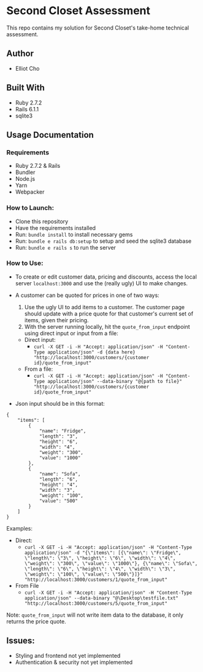 # Second Closet Assessment

This repo contains my solution for Second Closet's take-home technical assessment.

## Author

* Elliot Cho

## Built With

* Ruby 2.7.2
* Rails 6.1.1
* sqlite3

## Usage Documentation

### Requirements
* Ruby 2.7.2 & Rails
* Bundler
* Node.js
* Yarn
* Webpacker

### How to Launch:
* Clone this repository
* Have the requirements installed
* Run: `bundle install` to install necessary gems
* Run: `bundle e rails db:setup` to setup and seed the sqlite3 database
* Run: `bundle e rails s` to run the server

### How to Use:
* To create or edit customer data, pricing and discounts, access the local server `localhost:3000` and use the (really ugly) UI to make changes.
* A customer can be quoted for prices in one of two ways:
  1. Use the ugly UI to add items to a customer. The customer page should update with a price quote for that customer's current set of items, given their pricing.
  2. With the server running locally, hit the `quote_from_input` endpoint using direct input or input from a file:
  * Direct input:
    * ```curl -X GET -i -H "Accept: application/json" -H "Content-Type application/json" -d {data here} "http://localhost:3000/customers/{customer id}/quote_from_input"```
  * From a file:
    * ```curl -X GET -i -H "Accept: application/json" -H "Content-Type application/json" --data-binary "@{path to file}" "http://localhost:3000/customers/{customer id}/quote_from_input"```
    
* Json input should be in this format:
```
{
	"items": [
		{
			"name": "Fridge",
			"length": "3",
			"height": "6",
			"width": "4",
			"weight": "300",
			"value": "1000"
		},
		{
			"name": "Sofa",
			"length": "6",
			"height": "4",
			"width": "3",
			"weight": "100",
			"value": "500"
		}
	]
}
```
    
Examples:
* Direct:
  * ```curl -X GET -i -H "Accept: application/json" -H "Content-Type application/json" -d "{\"items\": [{\"name\": \"Fridge\", \"length\": \"3\", \"height\": \"6\", \"width\": \"4\", \"weight\": \"300\", \"value\": \"1000\"}, {\"name\": \"Sofa\", \"length\": \"6\", \"height\": \"4\", \"width\": \"3\", \"weight\": \"100\", \"value\": \"500\"}]}" "http://localhost:3000/customers/1/quote_from_input"```
* From File
  * ```curl -X GET -i -H "Accept: application/json" -H "Content-Type application/json" --data-binary "@\Desktop\testfile.txt" "http://localhost:3000/customers/5/quote_from_input"```
  
Note: `quote_from_input` will not write item data to the database, it only returns the price quote.
  
## Issues:
* Styling and frontend not yet implemented
* Authentication & security not yet implemented
